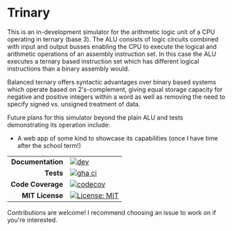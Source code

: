 # Trinary
This is an in-development simulator for the arithmetic logic unit of a CPU operating in ternary (base 3). The ALU consists of logic circuits combined with input and output busses enabling the CPU to execute the logical and arithmetic operations of an assembly instruction set. In this case the ALU executes a ternary based instruction set which has different logical instructions than a binary assembly would.

Balanced ternary offers syntactic advantages over binary based systems which operate based on 2's-complement, giving equal storage capacity for negative and positive integers within a word as well as removing the need to specify signed vs. unsigned treatment of data.

Future plans for this simulator beyond the plain ALU and tests demonstrating its operation include:
 - A web app of some kind to showcase its capabilities (once I have time after the school term!)

|||
|---------------------:|:----------------------------------------------|
| **Documentation**    | [![dev][docs-dev-img]][docs-dev-url]          |
| **Tests**            | [![gha ci][gha-ci-img]][gha-ci-url]           |
| **Code Coverage**    | [![codecov][codecov-img]][codecov-url]        |
| **MIT License**      | [![License: MIT](https://img.shields.io/badge/License-MIT-yellow.svg)](https://opensource.org/licenses/MIT) |

[docs-dev-img]: https://img.shields.io/badge/docs-dev-blue.svg
[docs-dev-url]: https://espeer5.github.io/Trinary/

[gha-ci-img]: https://github.com/espeer5/Trinary/actions/workflows/test.yml/badge.svg
[gha-ci-url]: https://github.com/espeer5/Trinary/actions/workflows/test.yml

[codecov-img]: https://codecov.io/gh/espeer5/Trinary/branch/main/graph/badge.svg
[codecov-url]: https://codecov.io/gh/espeer5/Trinary

Contributions are welcome! I recommend choosing an issue to work on if you're interested.
